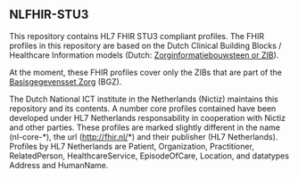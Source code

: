 ## NLFHIR-STU3

This repository contains HL7 FHIR STU3 compliant profiles. The FHIR profiles in this repository are based on the Dutch Clinical Building Blocks / Healthcare Information models (Dutch: [Zorginformatiebouwsteen or ZIB](https://zibs.nl/wiki/Zorginformatiebouwstenen "Zorginformatiebouwstenen")). 

At the moment, these FHIR profiles cover only the ZIBs that are part of the [Basisgegevensset Zorg](https://www.registratieaandebron.nl/wat-is-registreren-aan-de-bron/de-kern-van-registreren-aan-de-bron/basisgegevensset/ "Basisgegevensset Zorg") (BGZ).

The Dutch National ICT institute in the Netherlands (Nictiz) maintains this repository and its contents. A number core profiles contained have been developed under HL7 Netherlands responsability in cooperation with Nictiz and other parties. These profiles are marked slightly different in the name (nl-core-\*), the url (http://fhir.nl/*) and their publisher (HL7 Netherlands). Profiles by HL7 Netherlands are Patient, Organization, Practitioner, RelatedPerson, HealthcareService, EpisodeOfCare, Location, and datatypes Address and HumanName.

